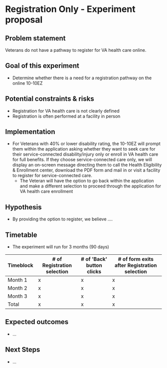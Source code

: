 # Registration Only - Experiment proposal

## Problem statement
Veterans do not have a pathway to register for VA health care online.

## Goal of this experiment
- Determine whether there is a need for a registration pathway on the online 10-10EZ

## Potential constraints & risks
- Registration for VA health care is not clearly defined
- Registration is often performed at a facility in person


## Implementation
- For Veterans with 40% or lower disability rating, the 10-10EZ will prompt them within the application asking whether they want to seek care for their service-connected disability/injury only or enroll in VA health care for full benefits. If they choose service-connected care only, we will display an on-screen message directing them to call the Health Eligibility & Enrollment center, download the PDF form and mail in or visit a facility to register for service-connected care.
     - The Veteran will have the option to go back within the application and make a different selection to proceed through the application for VA health care enrollment

## Hypothesis
- By providing the option to register, we believe ....

## Timetable
- The experiment will run for 3 months (90 days)


|Timeblock|# of Registration selection|# of 'Back' button clicks|# of form exits after Registration selection|
|---------|---------------|----------|---------------|
|Month 1| x | x | x |
|Month 2| x | x | x |
|Month 3| x | x | x |
| Total | x | x | x |

## Expected outcomes
- ...

## Next Steps
- ...
